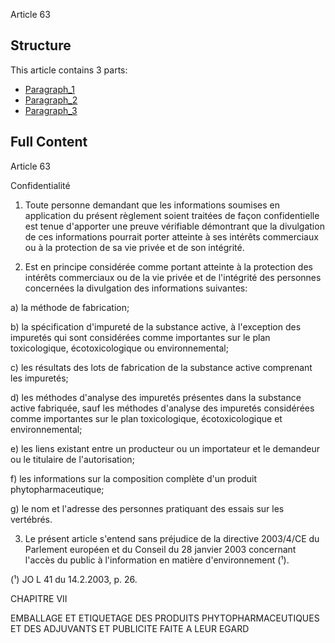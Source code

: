 Article 63

## Structure

This article contains 3 parts:

- [Paragraph_1](./Paragraph_1.md)
- [Paragraph_2](./Paragraph_2.md)
- [Paragraph_3](./Paragraph_3.md)

## Full Content

Article 63

Confidentialité

1.    Toute personne demandant que les informations soumises en application du présent règlement soient traitées de façon confidentielle est tenue d'apporter une preuve vérifiable démontrant que la divulgation de ces informations pourrait porter atteinte à ses intérêts commerciaux ou à la protection de sa vie privée et de son intégrité.

2.    Est en principe considérée comme portant atteinte à la protection des intérêts commerciaux ou de la vie privée et de l'intégrité des personnes concernées la divulgation des informations suivantes:

a) la méthode de fabrication;

b) la spécification d'impureté de la substance active, à l'exception des impuretés qui sont considérées comme importantes sur le plan toxicologique, écotoxicologique ou environnemental;

c) les résultats des lots de fabrication de la substance active comprenant les impuretés;

d) les méthodes d'analyse des impuretés présentes dans la substance active fabriquée, sauf les méthodes d'analyse des impuretés considérées comme importantes sur le plan toxicologique, écotoxicologique et environnemental;

e) les liens existant entre un producteur ou un importateur et le demandeur ou le titulaire de l'autorisation;

f) les informations sur la composition complète d'un produit phytopharmaceutique;

g) le nom et l'adresse des personnes pratiquant des essais sur les vertébrés.

3.    Le présent article s'entend sans préjudice de la directive 2003/4/CE du Parlement européen et du Conseil du 28 janvier 2003 concernant l'accès du public à l'information en matière d'environnement (¹).

(¹) JO L 41 du 14.2.2003, p. 26.

CHAPITRE VII

EMBALLAGE ET ETIQUETAGE DES PRODUITS PHYTOPHARMACEUTIQUES ET DES ADJUVANTS ET PUBLICITE FAITE A LEUR EGARD